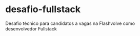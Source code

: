 # desafio-fullstack
 Desafio técnico para candidatos a vagas na Flashvolve como desenvolvedor Fullstack
